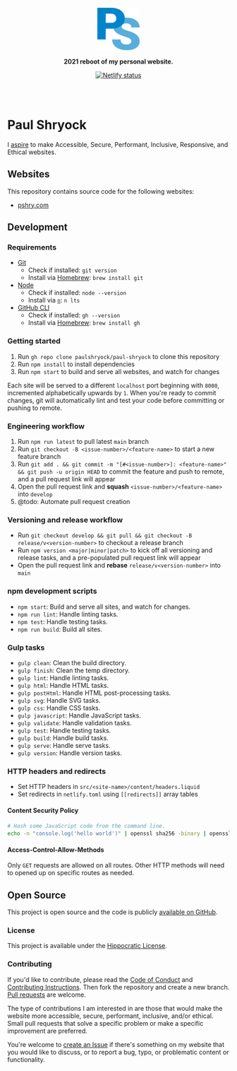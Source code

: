 <div align="center">
  <p><img src="https://raw.githubusercontent.com/paulshryock/paul-shryock/main/src/pshry.com/assets/img/logos/ps-monogram-2021-4c.svg" alt="Paul Shryock" width="96" height="96"></p>
	<p><strong>2021 reboot of my personal website.</strong></p>
	<p><a href="https://app.netlify.com/sites/pshry-com/deploys"><img src="https://api.netlify.com/api/v1/badges/99675821-ec9f-46d6-a6b4-c47a0104b756/deploy-status" alt="Netlify status"></a></p>
	<br /><br />
</div>

# Paul Shryock

I [aspire][aspire] to make Accessible, Secure, Performant, Inclusive, Responsive, and Ethical websites.

## Websites

This repository contains source code for the following websites:

- [pshry.com](https://pshry.com/)

## Development

### Requirements

- [Git](https://git-scm.com/)
	- Check if installed: `git version`
	- Install via [Homebrew](https://brew.sh/): `brew install git`
- [Node](https://nodejs.org)
	- Check if installed: `node --version`
	- Install via [`n`](https://github.com/tj/n): `n lts`
- [GitHub CLI](https://cli.github.com/)
	- Check if installed: `gh --version`
	- Install via [Homebrew](https://brew.sh/): `brew install gh`

### Getting started

1. Run `gh repo clone paulshryock/paul-shryock` to clone this repository
2. Run `npm install` to install dependencies
3. Run `npm start` to build and serve all websites, and watch for changes

Each site will be served to a different `localhost` port beginning with `8000`, incremented alphabetically upwards by `1`. When you're ready to commit changes, git will automatically lint and test your code before committing or pushing to remote.

### Engineering workflow

1. Run `npm run latest` to pull latest `main` branch
2. Run `git checkout -B <issue-number>/<feature-name>` to start a new feature branch
3. Run `git add . && git commit -m "[#<issue-number>]: <feature-name>" && git push -u origin HEAD` to commit the feature and push to remote, and a pull request link will appear
4. Open the pull request link and **squash** `<issue-number>/<feature-name>` into `develop`
5. @todo: Automate pull request creation

### Versioning and release workflow

- Run `git checkout develop && git pull && git checkout -B release/v<version-number>` to checkout a release branch
- Run `npm version <major|minor|patch>` to kick off all versioning and release tasks, and a pre-populated pull request link will appear
- Open the pull request link and **rebase** `release/v<version-number>` into `main`

### npm development scripts

- `npm start`: Build and serve all sites, and watch for changes.
- `npm run lint`: Handle linting tasks.
- `npm test`: Handle testing tasks.
- `npm run build`: Build all sites.

### Gulp tasks

- `gulp clean`: Clean the build directory.
- `gulp finish`: Clean the temp directory.
- `gulp lint`: Handle linting tasks.
- `gulp html`: Handle HTML tasks.
- `gulp postHtml`: Handle HTML post-processing tasks.
- `gulp svg`: Handle SVG tasks.
- `gulp css`: Handle CSS tasks.
- `gulp javascript`: Handle JavaScript tasks.
- `gulp validate`: Handle validation tasks.
- `gulp test`: Handle testing tasks.
- `gulp build`: Handle build tasks.
- `gulp serve`: Handle serve tasks.
- `gulp version`: Handle version tasks.

### HTTP headers and redirects

- Set HTTP headers in `src/<site-name>/content/headers.liquid`
- Set redirects in `netlify.toml` using `[[redirects]]` array tables

#### Content Security Policy

```bash
# Hash some JavaScript code from the command line.
echo -n "console.log('hello world')" | openssl sha256 -binary | openssl base64
```

#### Access-Control-Allow-Methods

Only `GET` requests are allowed on all routes. Other HTTP methods will need to opened up on specific routes as needed.

## Open Source

This project is open source and the code is publicly [available on GitHub][github-repo].

### License

This project is available under the [Hippocratic License][license].

### Contributing

If you'd like to contribute, please read the [Code of Conduct][code-of-conduct] and [Contributing Instructions][contributing]. Then fork the repository and create a new branch. [Pull requests][github-pull-requests] are welcome.

The type of contributions I am interested in are those that would make the website more accessible, secure, performant, inclusive, and/or ethical. Small pull requests that solve a specific problem or make a specific improvement are preferred.

You're welcome to [create an Issue][github-create-issue] if there's something on my website that you would like to discuss, or to report a bug, typo, or problematic content or functionality.

[netlify-status]: https://api.netlify.com/api/v1/badges/99675821-ec9f-46d6-a6b4-c47a0104b756/deploy-status
[netlify-deploys]: https://app.netlify.com/sites/pshry-com/deploys
[aspire]: https://www.filamentgroup.com/lab/aspire/
[github-repo]: https://github.com/paulshryock/paul-shryock
[license]: https://firstdonoharm.dev/
[code-of-conduct]: blob/main/CODE_OF_CONDUCT.md
[contributing]: blob/main/CONTRIBUTING.md
[github-pull-requests]: https://github.com/paulshryock/paul-shryock/pulls
[github-create-issue]: https://github.com/paulshryock/paul-shryock/issues/new/choose
